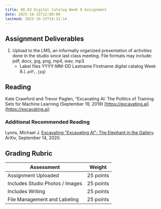 ```yaml
---
title: 08.03 Digital Catalog Week 8 Assignment
date: 2025-10-15T12:00:00
lastmod: 2025-10-15T14:31:14
---
```


## Assignment Deliverables

1. Upload to the LMS, an informally organized presentation of activities done in the studio since last class meeting. File formats may include: pdf, docx, jpg, png, mp4, wav, mp3
   - Label files YYYY-MM-DD Lastname Firstname digital catalog Week 8.(`.pdf`,`.jpg`)

## Reading

Kate Crawford and Trevor Paglen, “Excavating AI: The Politics of Training Sets for Machine Learning (September 19, 2019) [https://excavating.ai](https://excavating.ai)

### Additional Recommended Reading

Lyons, Michael J. [Excavating "Excavating AI": The Elephant in the Gallery](https://doi.org/10.48550/arXiv.2009.01215). ArXiv, September 14, 2020.

## Grading Rubric

<div class="responsive-table-markdown">

| Assessment                      | Weight    |
| ------------------------------- | --------- |
| Assignment Uploaded             | 25 points |
| Includes Studio Photos / Images | 25 points |
| Includes Writing                | 25 points |
| File Management and Labeling    | 25 points |

</div>
